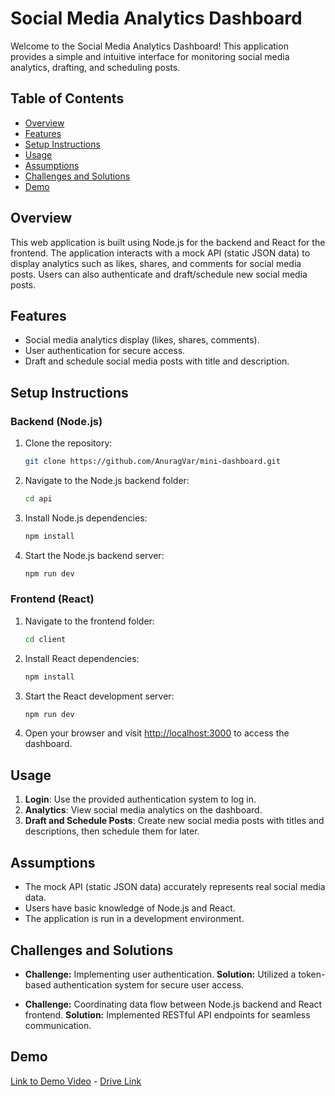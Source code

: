 # Social Media Analytics Dashboard

Welcome to the Social Media Analytics Dashboard! This application provides a simple and intuitive interface for monitoring social media analytics, drafting, and scheduling posts.

## Table of Contents
- [Overview](#overview)
- [Features](#features)
- [Setup Instructions](#setup-instructions)
- [Usage](#usage)
- [Assumptions](#assumptions)
- [Challenges and Solutions](#challenges-and-solutions)
- [Demo](#demo)

## Overview

This web application is built using Node.js for the backend and React for the frontend. The application interacts with a mock API (static JSON data) to display analytics such as likes, shares, and comments for social media posts. Users can also authenticate and draft/schedule new social media posts.

## Features

- Social media analytics display (likes, shares, comments).
- User authentication for secure access.
- Draft and schedule social media posts with title and description.

## Setup Instructions

### Backend (Node.js)

1. Clone the repository:

    ```bash
    git clone https://github.com/AnuragVar/mini-dashboard.git
    ```

2. Navigate to the Node.js backend folder:

    ```bash
    cd api
    ```

3. Install Node.js dependencies:

    ```bash
    npm install
    ```

4. Start the Node.js backend server:

    ```bash
    npm run dev
    ```

### Frontend (React)

1. Navigate to the frontend folder:

    ```bash
    cd client
    ```

2. Install React dependencies:

    ```bash
    npm install
    ```

3. Start the React development server:

    ```bash
    npm run dev
    ```

4. Open your browser and visit [http://localhost:3000](http://localhost:3000) to access the dashboard.

## Usage

1. **Login**: Use the provided authentication system to log in.
2. **Analytics**: View social media analytics on the dashboard.
3. **Draft and Schedule Posts**: Create new social media posts with titles and descriptions, then schedule them for later.

## Assumptions

- The mock API (static JSON data) accurately represents real social media data.
- Users have basic knowledge of Node.js and React.
- The application is run in a development environment.

## Challenges and Solutions

- **Challenge:** Implementing user authentication.
  **Solution:** Utilized a token-based authentication system for secure user access.

- **Challenge:** Coordinating data flow between Node.js backend and React frontend.
  **Solution:** Implemented RESTful API endpoints for seamless communication.

## Demo

[Link to Demo Video](#) - [Drive Link](https://drive.google.com/file/d/1E6bNZmZ2nVEbO7StmI85eMiWQQsfdyDb/view?usp=sharing)
